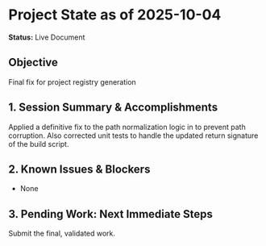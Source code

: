# Project State as of 2025-10-04

**Status:** Live Document

## Objective
Final fix for project registry generation

## 1. Session Summary & Accomplishments
Applied a definitive fix to the path normalization logic in  to prevent path corruption. Also corrected unit tests to handle the updated return signature of the build script.

## 2. Known Issues & Blockers
- None

## 3. Pending Work: Next Immediate Steps
Submit the final, validated work.
